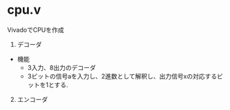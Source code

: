 # cpu.v
VivadoでCPUを作成

1. デコーダ
* 機能
  * 3入力、8出力のデコーダ
  * 3ビットの信号aを入力し、2進数として解釈し、出力信号xの対応するビットを1とする.
2. エンコーダ
